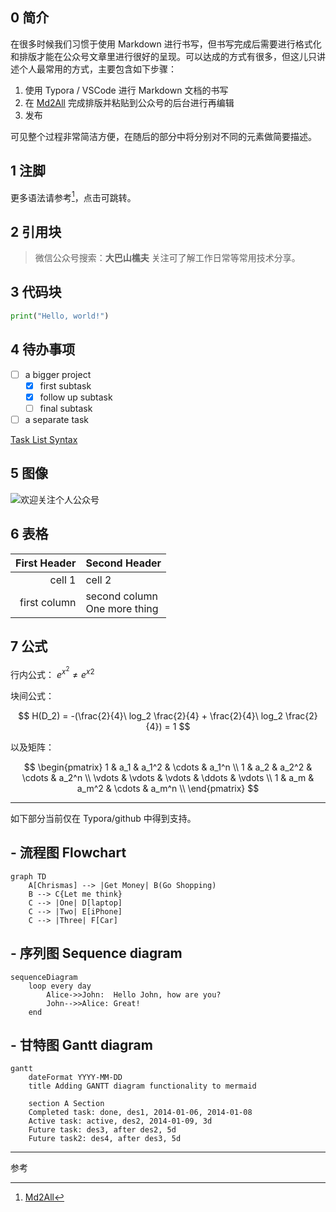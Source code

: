 ## 0 简介
在很多时候我们习惯于使用 Markdown 进行书写，但书写完成后需要进行格式化和排版才能在公众号文章里进行很好的呈现。可以达成的方式有很多，但这儿只讲述个人最常用的方式，主要包含如下步骤：

1) 使用 Typora / VSCode 进行 Markdown 文档的书写
2) 在 [Md2All](http://md.aclickall.com/) 完成排版并粘贴到公众号的后台进行再编辑
3) 发布

可见整个过程非常简洁方便，在随后的部分中将分别对不同的元素做简要描述。

## 1 注脚
更多语法请参考[^01]，点击可跳转。

## 2 引用块
> 微信公众号搜索：**大巴山樵夫**
关注可了解工作日常等常用技术分享。

## 3 代码块
```python
print("Hello, world!")
```

## 4 待办事项
- [ ] a bigger project
    - [x] first subtask
    - [x] follow up subtask
    - [ ] final subtask
- [ ] a separate task

[Task List Syntax](https：//help.github.com/articles/writing-on-github/#task-lists)

## 5 图像
![欢迎关注个人公众号](../../../picture/WeChat.png)

## 6 表格

| First Header   | Second Header  |
| -------------: | :------------- |
| cell 1         | cell 2         |
| first column   | second column <br> One more thing |

## 7 公式
行内公式： $e^{x^2}\neq{e^x}^2$

块间公式：

$$
H(D_2) = -(\frac{2}{4}\ log_2 \frac{2}{4} + \frac{2}{4}\ log_2 \frac{2}{4}) = 1
$$

以及矩阵：

$$
        \begin{pmatrix}
        1 & a_1 & a_1^2 & \cdots & a_1^n \\
        1 & a_2 & a_2^2 & \cdots & a_2^n \\
        \vdots & \vdots & \vdots & \ddots & \vdots \\
        1 & a_m & a_m^2 & \cdots & a_m^n \\
        \end{pmatrix}
$$

***
如下部分当前仅在 Typora/github 中得到支持。

## - 流程图 Flowchart
```mermaid
graph TD
    A[Chrismas] --> |Get Money| B(Go Shopping)
    B --> C{Let me think}
    C --> |One| D[laptop]
    C --> |Two| E[iPhone]
    C --> |Three| F[Car]
```

## - 序列图 Sequence diagram
```mermaid
sequenceDiagram
    loop every day
        Alice->>John:  Hello John, how are you?
        John-->>Alice: Great!
    end
```

## - 甘特图 Gantt diagram
```mermaid
gantt
    dateFormat YYYY-MM-DD
    title Adding GANTT diagram functionality to mermaid

    section A Section
    Completed task: done, des1, 2014-01-06, 2014-01-08
    Active task: active, des2, 2014-01-09, 3d
    Future task: des3, after des2, 5d
    Future task2: des4, after des3, 5d
```

***
参考
[^01]: [Md2All](http://md.aclickall.com/)
